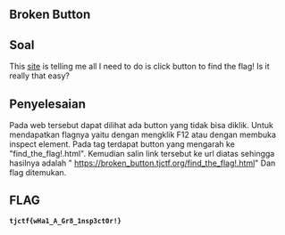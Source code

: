 ## Broken Button

## Soal
This [site](http://broken_button.tjctf.org/) is telling me all I need to do is click button to find the flag! Is it really that easy?


## Penyelesaian
Pada web tersebut dapat dilihat ada button yang tidak bisa diklik. Untuk mendapatkan flagnya yaitu dengan mengklik F12 atau dengan membuka inspect element. Pada <body> tag terdapat button yang mengarah ke "find_the_flag!.html". Kemudian salin link tersebut ke url diatas sehingga hasilnya adalah "
https://broken_button.tjctf.org/find_the_flag!.html" Dan flag ditemukan.

## FLAG
__`tjctf{wHa1_A_Gr8_1nsp3ct0r!}`__
